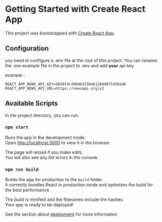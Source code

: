 # Getting Started with Create React App

This project was bootstrapped with [Create React App](https://github.com/facebook/create-react-app).

## Configuration
you need to configure a .env file at the root of this project.
You can rename the .env.example file in the project to .env and add **your** api key

example :
```
REACT_APP_NEWS_API_KEY=4b58f4c308db3236ab12b94075d50ad6
REACT_APP_NEWS_API_URL=https://newsapi.org/v2
```

## Available Scripts

In the project directory, you can run:

### `npm start`

Runs the app in the development mode.\
Open [http://localhost:3000](http://localhost:3000) to view it in the browser.

The page will reload if you make edits.\
You will also see any lint errors in the console.

### `npm run build`

Builds the app for production to the `build` folder.\
It correctly bundles React in production mode and optimizes the build for the best performance.

The build is minified and the filenames include the hashes.\
Your app is ready to be deployed!

See the section about [deployment](https://facebook.github.io/create-react-app/docs/deployment) for more information.